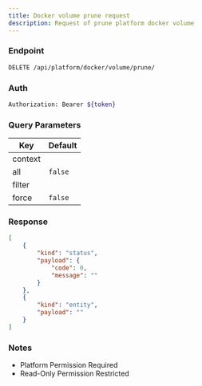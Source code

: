 ```yaml
---
title: Docker volume prune request
description: Request of prune platform docker volume
---
```


### Endpoint

```bash
DELETE /api/platform/docker/volume/prune/
```

### Auth

```bash
Authorization: Bearer ${token}
```

### Query Parameters

| Key | Default |
|-----|---------|
| context |  |
| all | `false` |
| filter |  |
| force | `false` |

### Response

```json [Json]
[
    {
        "kind": "status",
        "payload": {
            "code": 0,
            "message": ""
        }
    },
    {
        "kind": "entity",
        "payload": ""
    }
]
```

### Notes

- Platform Permission Required
- Read-Only Permission Restricted
